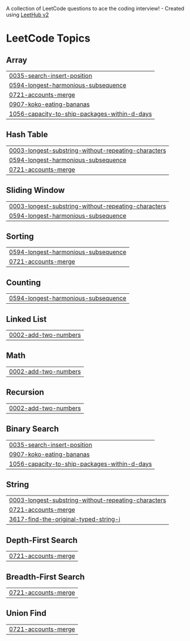 A collection of LeetCode questions to ace the coding interview! - Created using [LeetHub v2](https://github.com/arunbhardwaj/LeetHub-2.0)
<!---LeetCode Topics Start-->
# LeetCode Topics
## Array
|  |
| ------- |
| [0035-search-insert-position](https://github.com/sivasai37/Striver-Sheet-Challenge/tree/master/0035-search-insert-position) |
| [0594-longest-harmonious-subsequence](https://github.com/sivasai37/Striver-Sheet-Challenge/tree/master/0594-longest-harmonious-subsequence) |
| [0721-accounts-merge](https://github.com/sivasai37/Striver-Sheet-Challenge/tree/master/0721-accounts-merge) |
| [0907-koko-eating-bananas](https://github.com/sivasai37/Striver-Sheet-Challenge/tree/master/0907-koko-eating-bananas) |
| [1056-capacity-to-ship-packages-within-d-days](https://github.com/sivasai37/Striver-Sheet-Challenge/tree/master/1056-capacity-to-ship-packages-within-d-days) |
## Hash Table
|  |
| ------- |
| [0003-longest-substring-without-repeating-characters](https://github.com/sivasai37/Striver-Sheet-Challenge/tree/master/0003-longest-substring-without-repeating-characters) |
| [0594-longest-harmonious-subsequence](https://github.com/sivasai37/Striver-Sheet-Challenge/tree/master/0594-longest-harmonious-subsequence) |
| [0721-accounts-merge](https://github.com/sivasai37/Striver-Sheet-Challenge/tree/master/0721-accounts-merge) |
## Sliding Window
|  |
| ------- |
| [0003-longest-substring-without-repeating-characters](https://github.com/sivasai37/Striver-Sheet-Challenge/tree/master/0003-longest-substring-without-repeating-characters) |
| [0594-longest-harmonious-subsequence](https://github.com/sivasai37/Striver-Sheet-Challenge/tree/master/0594-longest-harmonious-subsequence) |
## Sorting
|  |
| ------- |
| [0594-longest-harmonious-subsequence](https://github.com/sivasai37/Striver-Sheet-Challenge/tree/master/0594-longest-harmonious-subsequence) |
| [0721-accounts-merge](https://github.com/sivasai37/Striver-Sheet-Challenge/tree/master/0721-accounts-merge) |
## Counting
|  |
| ------- |
| [0594-longest-harmonious-subsequence](https://github.com/sivasai37/Striver-Sheet-Challenge/tree/master/0594-longest-harmonious-subsequence) |
## Linked List
|  |
| ------- |
| [0002-add-two-numbers](https://github.com/sivasai37/Striver-Sheet-Challenge/tree/master/0002-add-two-numbers) |
## Math
|  |
| ------- |
| [0002-add-two-numbers](https://github.com/sivasai37/Striver-Sheet-Challenge/tree/master/0002-add-two-numbers) |
## Recursion
|  |
| ------- |
| [0002-add-two-numbers](https://github.com/sivasai37/Striver-Sheet-Challenge/tree/master/0002-add-two-numbers) |
## Binary Search
|  |
| ------- |
| [0035-search-insert-position](https://github.com/sivasai37/Striver-Sheet-Challenge/tree/master/0035-search-insert-position) |
| [0907-koko-eating-bananas](https://github.com/sivasai37/Striver-Sheet-Challenge/tree/master/0907-koko-eating-bananas) |
| [1056-capacity-to-ship-packages-within-d-days](https://github.com/sivasai37/Striver-Sheet-Challenge/tree/master/1056-capacity-to-ship-packages-within-d-days) |
## String
|  |
| ------- |
| [0003-longest-substring-without-repeating-characters](https://github.com/sivasai37/Striver-Sheet-Challenge/tree/master/0003-longest-substring-without-repeating-characters) |
| [0721-accounts-merge](https://github.com/sivasai37/Striver-Sheet-Challenge/tree/master/0721-accounts-merge) |
| [3617-find-the-original-typed-string-i](https://github.com/sivasai37/Striver-Sheet-Challenge/tree/master/3617-find-the-original-typed-string-i) |
## Depth-First Search
|  |
| ------- |
| [0721-accounts-merge](https://github.com/sivasai37/Striver-Sheet-Challenge/tree/master/0721-accounts-merge) |
## Breadth-First Search
|  |
| ------- |
| [0721-accounts-merge](https://github.com/sivasai37/Striver-Sheet-Challenge/tree/master/0721-accounts-merge) |
## Union Find
|  |
| ------- |
| [0721-accounts-merge](https://github.com/sivasai37/Striver-Sheet-Challenge/tree/master/0721-accounts-merge) |
<!---LeetCode Topics End-->